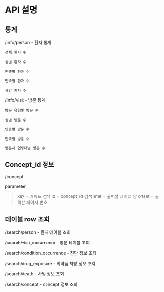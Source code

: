 # API 설명

## 통계

/info/person - 환자 통계

`전체 환자 수`

`성별 환자 수`

`인종별 환자 수`

`민족별 환자 수`

`사망 환자 수`

/info/visit - 방문 통계

`방문 유형별 방문 수`

`성별 방문 수`

`인종별 방문 수`

`민족별 방문 수`

`방문시 연령대별 방문 수`

## Concept_id 정보

/concept

parameter

> key = 키워드 검색
> id = concept_id 검색
> limit = 출력할 데이터 양
> offset = 출력할 페이지 번호

## 테이블 row 조회

/search/person - 환자 테이블 조회

/search/visit_occurrence - 방문 테이블 조회

/search/condition_occurrence - 진단 정보 조회

/search/drug_exposure - 의약품 처방 정보 조회

/search/death - 사망 정보 조회

/search/concept - concept 정보 조회
